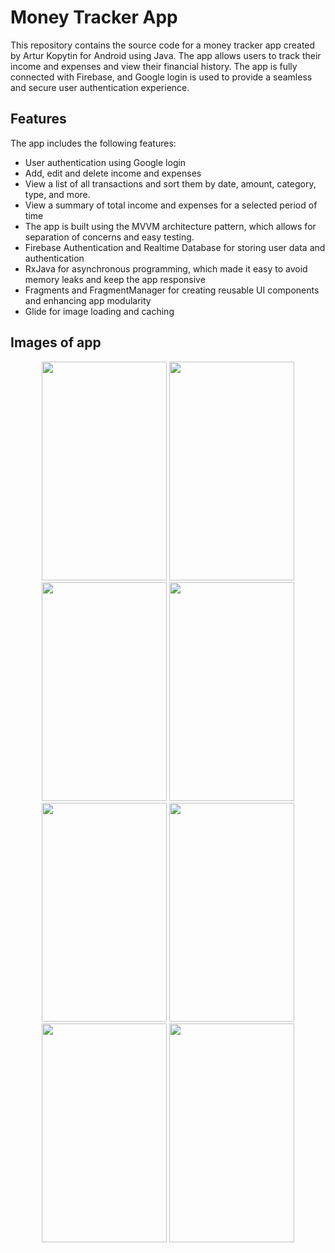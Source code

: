 # Money Tracker App
This repository contains the source code for a money tracker app created by Artur Kopytin for Android using Java. The app allows users to track their income and expenses and view their financial history. The app is fully connected with Firebase, and Google login is used to provide a seamless and secure user authentication experience.

## Features
The app includes the following features:

- User authentication using Google login
- Add, edit and delete income and expenses
- View a list of all transactions and sort them by date, amount, category, type, and more.
- View a summary of total income and expenses for a selected period of time
- The app is built using the MVVM architecture pattern, which allows for separation of concerns and easy testing.
- Firebase Authentication and Realtime Database for storing user data and authentication
- RxJava for asynchronous programming, which made it easy to avoid memory leaks and keep the app responsive
- Fragments and FragmentManager for creating reusable UI components and enhancing app modularity
- Glide for image loading and caching


## Images of app
<p align="center">
  <img src="https://user-images.githubusercontent.com/51398263/220624470-5ad84ee2-e560-495d-a9c5-3c8fd1c6bdb0.png" width="200" height ="350"/>
  <img src="https://user-images.githubusercontent.com/51398263/221249428-66e71697-b947-42e7-90dc-e1410e6ab9cc.png" width="200" height ="350"/>
  <img src="https://user-images.githubusercontent.com/51398263/221246375-06fae7bf-9385-4357-8e5d-dd6a07ef04df.png" width="200" height ="350"/>
  <img src="https://user-images.githubusercontent.com/51398263/221246570-8dcebda4-17b6-4070-a057-1ef4820c330c.png" width="200" height ="350"/>
  <img src="https://user-images.githubusercontent.com/51398263/221247882-3e1e9931-ac52-4fb8-b70a-1b7c8147ac04.png" width="200" height ="350"/>
  <img src="https://user-images.githubusercontent.com/51398263/221247164-e76b410e-4e34-4ac0-9e78-dba2b7df333a.png" width="200" height ="350"/>
  <img src="https://user-images.githubusercontent.com/51398263/221246619-a3ad12d5-d262-4410-a45a-5bbba2d04f84.png" width="200" height ="350"/>
  <img src="https://user-images.githubusercontent.com/51398263/221359928-7f853731-878f-484b-a361-3ef783ed89c4.png" width="200" height ="350"/>
</p>



